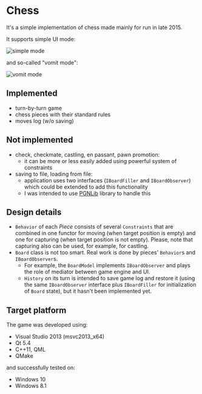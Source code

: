 # Chess

It's a simple implementation of chess made mainly for run in late 2015.

It supports simple UI mode:

![simple mode](https://bytebucket.org/gooroo/chess-game/wiki/images/chess-simple-mode.gif)

and so-called "vomit mode":

![vomit mode](https://bytebucket.org/gooroo/chess-game/wiki/images/chess-vomit-mode.gif)

## Implemented

- turn-by-turn game
- chess pieces with their standard rules
- moves log (w/o saving)

## Not implemented

- check, checkmate, castling, en passant, pawn promotion:
    + it can be more or less easily added using powerful system of constraints
- saving to file, loading from file:
    + application uses two interfaces (`IBoardFiller` and `IBoardObserver`) which could be extended to add this functionality
    + I was intended to use [PGNLib][pgnlib] library to handle this

## Design details

- `Behavior` of each *Piece* consists of several `Constraints` that are combined in one functor for moving (when target position is empty) and one for capturing (when target position is not empty). Please, note that capturing also can be used, for example, for castling.
- `Board` class is not too smart. Real work is done by pieces' `Behavior`s and `IBoardObserver`s.
    + For example, the `BoardModel` implements `IBoardObserver` and plays the role of mediator between game engine and UI.
    + `History` on its turn is intended to save game log and restore it (using the same `IBoardObserver` interface plus `IBoardFiller` for initialization of `Board` state), but it hasn't been implemented yet.

## Target platform

The game was developed using:

- Visual Studio 2013 (msvc2013_x64)
- Qt 5.4
- C++11, QML
- QMake

and successfully tested on:

- Windows 10
- Windows 8.1

[pgnlib]: http://pgnlib.sourceforge.net/
